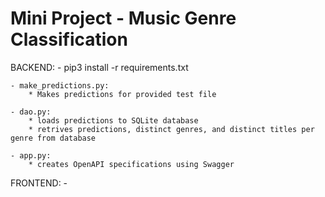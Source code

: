 # Mini Project - Music Genre Classification

BACKEND:
	- pip3 install -r requirements.txt
	
	- make_predictions.py:
		* Makes predictions for provided test file
	
	- dao.py:
		* loads predictions to SQLite database
		* retrives predictions, distinct genres, and distinct titles per genre from database
		
	- app.py:
		* creates OpenAPI specifications using Swagger

FRONTEND:
	- 
